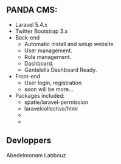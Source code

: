 ## PANDA CMS:
* Laravel 5.4.x
* Twitter Bootstrap 3.x
* Back-end
	* Automatic install and setup website.
	* User management.
	* Role management.
	* Dashboard.
	* Gentelella Dashboard Ready.
* Front-end
	* User login, registration
	* soon will be more...
* Packages included:
	* spatie/laravel-permission
	* laravelcollective/html
	* 
	* 

## Devloppers
Abedelmonam Labbouz
